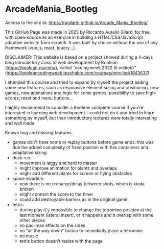 # ArcadeMania_Bootleg

Access to the site at:
https://ragilardi.github.io/Arcade_Mania_Bootleg/

This GitHub Page was made in 2023 by Riccardo Aurelio Gilardi for free, with open-source as an exercise in building a HTML/CSS/JavaScript adaptive website from scratch. It was built by choice without the use of any framework (vue.js, react, jquery...).

DISCLAIMER:
This website is based on a project showed during a 4-days long introductory class to web development by Boolean (https://boolean.careers/), called "coding week 2022 (II edition)" (https://booleancodingweek.teachable.com/courses/enrolled/1643637).

I attended this course and tried to expand by myself the project adding some new features, such as responsive element sizing and positioning, new games, new animations and logic for some games, possibility to save high-scores, reset and menu buttons...

I highly recommend to consider a Boolean complete course if you're interested in learning web development. I could not do it and tried to learn something by myself, but their introductory lectures were totally interesting and well made.

Known bug and missing features:
- games don't have home or replay buttons before game ends: this was due the added complexity of fixed position with flex containers and adaptative sizing
- duck run:
    * movement is laggy and hard to master
    * might improve animation for plants and overlaps
    * might add different plants for screen or flying obstacles
- space invaders:
    * now there is no recharge/delay between shots, which is kinda broken
    * might connect the score to the timer
    * could add destroyable barrers as in the original game
- tetris:
    * during play it's impossible to change the tetromino position at the last moment (lateral insert), or it happens and it overlap with some other pieces
    * no pac-man effects on the sides
    * no "all the way down" button to immediatly place a tetromino
    * no music
    * tetris button doesn't resize with the page
